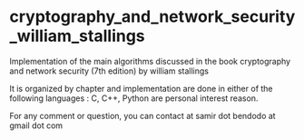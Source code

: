 # cryptography_and_network_security_william_stallings
Implementation of the main algorithms discussed in the book cryptography and network security (7th edition) by william stallings

It is organized by chapter and implementation are done in either of the following languages : C, C++, Python are personal interest reason.

For any comment or question, you can contact at samir dot bendodo at gmail dot com
